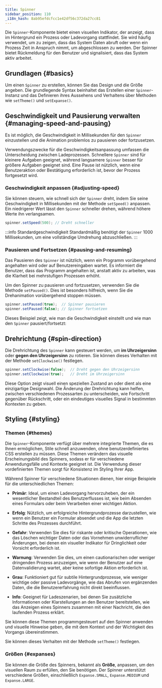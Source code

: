 ```yaml
---
title: Spinner
sidebar_position: 110
_i18n_hash: 8ab95efdcfcc1e42df56c372da27cc81
---
```

<DocChip chip="shadow" />
<DocChip chip="name" label="dwc-spinner" />
<DocChip chip='since' label='24.10' />
<JavadocLink type="spinner" location="com/webforj/component/spinner/Spinner" top='true'/>

Die `Spinner`-Komponente bietet einen visuellen Indikator, der anzeigt, dass im Hintergrund ein Prozess oder Ladevorgang stattfindet. Sie wird häufig verwendet, um zu zeigen, dass das System Daten abruft oder wenn ein Prozess Zeit in Anspruch nimmt, um abgeschlossen zu werden. Der Spinner bietet Rückmeldung für den Benutzer und signalisiert, dass das System aktiv arbeitet.

## Grundlagen {#basics}

Um einen `Spinner` zu erstellen, können Sie das Design und die Größe angeben. Die grundlegende Syntax beinhaltet das Erstellen einer `Spinner`-Instanz und das Definieren ihres Aussehens und Verhaltens über Methoden wie `setTheme()` und `setExpanse()`.

<ComponentDemo 
path='/webforj/spinnerdemo?' 
javaE='https://raw.githubusercontent.com/webforj/webforj-documentation/refs/heads/main/src/main/java/com/webforj/samples/views/spinner/SpinnerDemoView.java'
cssURL='/css/spinnerstyles/spinnerdemo.css'
height = '225px'
/>

## Geschwindigkeit und Pausierung verwalten {#managing-speed-and-pausing}

Es ist möglich, die Geschwindigkeit in Millisekunden für den `Spinner` einzustellen und die Animation problemlos zu pausieren oder fortzusetzen.

Verwendungszwecke für die Geschwindigkeitsanpassung umfassen die Unterscheidung zwischen Ladeprozessen. Schnellere `Spinner` sind für kleinere Aufgaben geeignet, während langsamere `Spinner` besser für größere Aufgaben geeignet sind. Eine Pause ist nützlich, wenn eine Benutzeraktion oder Bestätigung erforderlich ist, bevor der Prozess fortgesetzt wird.

### Geschwindigkeit anpassen {#adjusting-speed}

Sie können steuern, wie schnell sich der `Spinner` dreht, indem Sie seine Geschwindigkeit in Millisekunden mit der Methode `setSpeed()` anpassen. Ein niedrigerer Wert lässt den `Spinner` schneller drehen, während höhere Werte ihn verlangsamen.

```java
spinner.setSpeed(500); // Dreht schneller
```

:::info Standardgeschwindigkeit
Standardmäßig benötigt der `Spinner` 1000 Millisekunden, um eine vollständige Umdrehung abzuschließen.
:::

### Pausieren und Fortsetzen {#pausing-and-resuming}

Das Pausieren des `Spinner` ist nützlich, wenn ein Programm vorübergehend angehalten wird oder auf Benutzereingaben wartet. Es informiert die Benutzer, dass das Programm angehalten ist, anstatt aktiv zu arbeiten, was die Klarheit bei mehrstufigen Prozessen erhöht.

Um den Spinner zu pausieren und fortzusetzen, verwenden Sie die Methode `setPaused()`. Dies ist besonders hilfreich, wenn Sie die Drehanimation vorübergehend stoppen müssen.

```java
spinner.setPaused(true);  // Spinner pausieren
spinner.setPaused(false); // Spinner fortsetzen
```

Dieses Beispiel zeigt, wie man die Geschwindigkeit einstellt und wie man den `Spinner` pausiert/fortsetzt:

<ComponentDemo 
path='/webforj/spinnerspeeddemo?'  
javaE='https://raw.githubusercontent.com/webforj/webforj-documentation/refs/heads/main/src/main/java/com/webforj/samples/views/spinner/SpinnerSpeedDemoView.java'
cssURL='/css/spinnerstyles/spinnerspeeddemo.css'
height = '150px'
/>

## Drehrichtung {#spin-direction}

Die Drehrichtung des `Spinner` kann gesteuert werden, um **im Uhrzeigersinn** oder **gegen den Uhrzeigersinn** zu rotieren. Sie können dieses Verhalten mit der Methode `setClockwise()` festlegen.

```java
spinner.setClockwise(false);  // Dreht gegen den Uhrzeigersinn
spinner.setClockwise(true);   // Dreht im Uhrzeigersinn
```

Diese Option zeigt visuell einen speziellen Zustand an oder dient als eine einzigartige Designwahl. Die Änderung der Drehrichtung kann helfen, zwischen verschiedenen Prozessarten zu unterscheiden, wie Fortschritt gegenüber Rückschritt, oder ein eindeutiges visuelles Signal in bestimmten Kontexten zu geben.

<ComponentDemo 
path='/webforj/spinnerdirectiondemo?' 
javaE='https://raw.githubusercontent.com/webforj/webforj-documentation/refs/heads/main/src/main/java/com/webforj/samples/views/spinner/SpinnerDirectionDemoView.java'
height = '150px'
/>

## Styling {#styling}

### Themen {#themes}

Die `Spinner`-Komponente verfügt über mehrere integrierte Themen, die es Ihnen ermöglichen, Stile schnell anzuwenden, ohne benutzerdefiniertes CSS erstellen zu müssen. Diese Themen verändern das visuelle Erscheinungsbild des Spinners, sodass er für verschiedene Anwendungsfälle und Kontexte geeignet ist. Die Verwendung dieser vordefinierten Themen sorgt für Konsistenz im Styling Ihrer App.

Während Spinner für verschiedene Situationen dienen, hier einige Beispiele für die unterschiedlichen Themen:

- **Primär**: Ideal, um einen Ladevorgang hervorzuheben, der ein wesentlicher Bestandteil des Benutzerflusses ist, wie beim Absenden eines Formulars oder beim Verarbeiten einer wichtigen Aktion.
  
- **Erfolg**: Nützlich, um erfolgreiche Hintergrundprozesse darzustellen, wie wenn ein Benutzer ein Formular absendet und die App die letzten Schritte des Prozesses durchführt.
  
- **Gefahr**: Verwenden Sie dies für riskante oder kritische Operationen, wie das Löschen wichtiger Daten oder das Vornehmen unwiderruflicher Änderungen, bei denen ein visueller Indikator für Dringlichkeit oder Vorsicht erforderlich ist.
  
- **Warnung**: Verwenden Sie dies, um einen cautionarischen oder weniger dringenden Prozess anzuzeigen, wie wenn der Benutzer auf eine Datenvalidierung wartet, aber keine sofortige Aktion erforderlich ist.

- **Grau**: Funktioniert gut für subtile Hintergrundprozesse, wie weniger wichtige oder passive Ladevorgänge, wie das Abrufen von ergänzenden Daten, die die Benutzererfahrung nicht direkt beeinflussen.
  
- **Info**: Geeignet für Ladeszenarien, bei denen Sie zusätzliche Informationen oder Klarstellungen an den Benutzer bereitstellen, wie das Anzeigen eines Spinners zusammen mit einer Nachricht, die den laufenden Prozess erklärt.

Sie können diese Themen programmgesteuert auf den Spinner anwenden und visuelle Hinweise geben, die mit dem Kontext und der Wichtigkeit des Vorgangs übereinstimmen.

Sie können dieses Verhalten mit der Methode `setTheme()` festlegen.

<ComponentDemo 
path='/webforj/spinnerthemedemo?' 
javaE='https://raw.githubusercontent.com/webforj/webforj-documentation/refs/heads/main/src/main/java/com/webforj/samples/views/spinner/SpinnerThemeDemoView.java'
cssURL='/css/spinnerstyles/spinnerthemedemo.css'
height = '100px'
/>

### Größen {#expanses}

Sie können die Größe des Spinners, bekannt als **Größe**, anpassen, um den visuellen Raum zu erfüllen, den Sie benötigen. Der Spinner unterstützt verschiedene Größen, einschließlich `Expanse.SMALL`, `Expanse.MEDIUM` und `Expanse.LARGE`.

<ComponentDemo 
path= '/webforj/spinnerexpansedemo?' 
javaE='https://raw.githubusercontent.com/webforj/webforj-documentation/refs/heads/main/src/main/java/com/webforj/samples/views/spinner/SpinnerExpanseDemoView.java'
cssURL='/css/spinnerstyles/spinnerexpansedemo.css'
height = '100px'
/>

<TableBuilder name="Spinner" />
